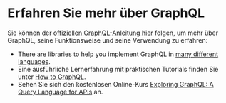 # Erfahren Sie mehr über GraphQL

Sie können der [offiziellen GraphQL-Anleitung hier](https://graphql.org/learn/) folgen, um mehr über GraphQL, seine Funktionsweise und seine Verwendung zu erfahren:
- There are libraries to help you implement GraphQL in [many different languages](https://graphql.org/code/).
- Eine ausführliche Lernerfahrung mit praktischen Tutorials finden Sie unter [How to GraphQL](https://www.howtographql.com/).
- Sehen Sie sich den kostenlosen Online-Kurs [Exploring GraphQL: A Query Language for APIs](https://www.edx.org/course/exploring-graphql-a-query-language-for-apis) an.